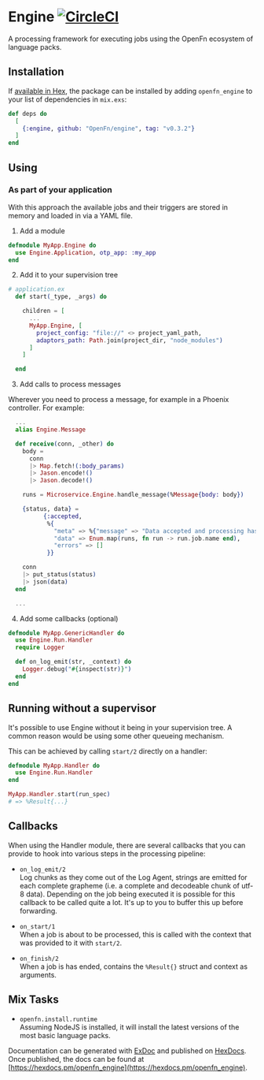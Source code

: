 # Engine [![CircleCI](https://circleci.com/gh/OpenFn/engine.svg?style=svg)](https://circleci.com/gh/OpenFn/engine)

A processing framework for executing jobs using the OpenFn ecosystem of 
language packs.

## Installation

If [available in Hex](https://hex.pm/docs/publish), the package can be installed
by adding `openfn_engine` to your list of dependencies in `mix.exs`:

```elixir
def deps do
  [
    {:engine, github: "OpenFn/engine", tag: "v0.3.2"}
  ]
end
```

## Using

### As part of your application

With this approach the available jobs and their triggers are stored in memory
and loaded in via a YAML file.

1. Add a module

```elixir
defmodule MyApp.Engine do
  use Engine.Application, otp_app: :my_app
end
```

2. Add it to your supervision tree

```elixir
# application.ex
  def start(_type, _args) do

    children = [
      ...
      MyApp.Engine, [
        project_config: "file://" <> project_yaml_path,
        adaptors_path: Path.join(project_dir, "node_modules")
      ]
    ]

  end
```

3. Add calls to process messages

Wherever you need to process a message, for example in a Phoenix controller.
For example:

```elixir
  ...
  alias Engine.Message

  def receive(conn, _other) do
    body =
      conn
      |> Map.fetch!(:body_params)
      |> Jason.encode!()
      |> Jason.decode!()

    runs = Microservice.Engine.handle_message(%Message{body: body})

    {status, data} =
          {:accepted,
           %{
             "meta" => %{"message" => "Data accepted and processing has begun."},
             "data" => Enum.map(runs, fn run -> run.job.name end),
             "errors" => []
           }}

    conn
    |> put_status(status)
    |> json(data)
  end

  ...
```

4. Add some callbacks (optional)  
  ```elixir
  defmodule MyApp.GenericHandler do
    use Engine.Run.Handler
    require Logger

    def on_log_emit(str, _context) do
      Logger.debug("#{inspect(str)}")
    end
  end
```

## Running without a supervisor

It's possible to use Engine without it being in your supervision tree.
A common reason would be using some other queueing mechanism.


This can be achieved by calling `start/2` directly on a handler:

```elixir
defmodule MyApp.Handler do
  use Engine.Run.Handler
end

MyApp.Handler.start(run_spec)
# => %Result{...}
```

## Callbacks

When using the Handler module, there are several callbacks that you can provide
to hook into various steps in the processing pipeline:

- `on_log_emit/2`  
  Log chunks as they come out of the Log Agent, strings are emitted for each
  complete grapheme (i.e. a complete and decodeable chunk of utf-8 data).
  Depending on the job being executed it is possible for this callback to be
  called quite a lot. It's up to you to buffer this up before forwarding.

- `on_start/1`  
  When a job is about to be processed, this is called with the context that was
  provided to it with `start/2`.

- `on_finish/2`  
  When a job is has ended, contains the `%Result{}` struct and context as
  arguments.

## Mix Tasks

- `openfn.install.runtime`  
  Assuming NodeJS is installed, it will install the latest versions of the most
  basic language packs.

Documentation can be generated with [ExDoc](https://github.com/elixir-lang/ex_doc)
and published on [HexDocs](https://hexdocs.pm). Once published, the docs can
be found at [https://hexdocs.pm/openfn_engine](https://hexdocs.pm/openfn_engine).

